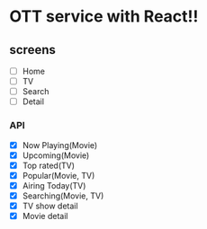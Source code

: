 # OTT service with React!!

## screens

- [ ] Home
- [ ] TV
- [ ] Search
- [ ] Detail

### API

- [x] Now Playing(Movie)
- [x] Upcoming(Movie)
- [x] Top rated(TV)
- [x] Popular(Movie, TV)
- [x] Airing Today(TV)
- [x] Searching(Movie, TV)
- [x] TV show detail
- [x] Movie detail
